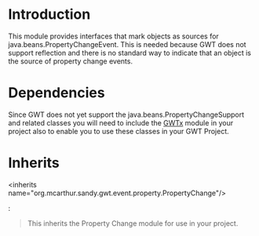 # Introduction #

This module provides interfaces that mark objects as sources for
java.beans.PropertyChangeEvent. This is needed because GWT does not support reflection
and there is no standard way to indicate that an object is the source of property change
events.

# Dependencies #

Since GWT does not yet support the java.beans.PropertyChangeSupport and related classes
you will need to include the [GWTx](http://code.google.com/p/gwtx/) module in your project
also to enable you to use these classes in your GWT Project.

# Inherits #



&lt;inherits name="org.mcarthur.sandy.gwt.event.property.PropertyChange"/&gt;

 :
> This inherits the Property Change module for use in your project.